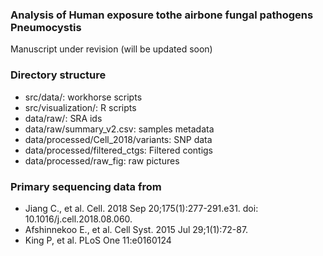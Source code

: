 ### Analysis of Human exposure tothe airbone fungal pathogens Pneumocystis

Manuscript under revision (will be updated soon)

### Directory structure
* src/data/:  workhorse scripts
* src/visualization/: R scripts
* data/raw/: SRA ids
* data/raw/summary_v2.csv: samples metadata 
* data/processed/Cell_2018/variants:	SNP data
* data/processed/filtered_ctgs:		Filtered contigs
* data/processed/raw_fig: raw pictures

### Primary sequencing data from

* Jiang C., et al. Cell. 2018 Sep 20;175(1):277-291.e31. doi: 10.1016/j.cell.2018.08.060.
* Afshinnekoo E., et al. Cell Syst. 2015 Jul 29;1(1):72-87. 
* King P, et al. PLoS One 11:e0160124

